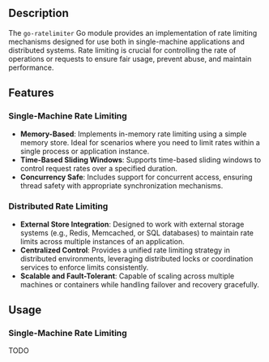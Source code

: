 
## Description

The `go-ratelimiter` Go module provides an implementation of rate limiting mechanisms designed for use both in single-machine applications and distributed systems. Rate limiting is crucial for controlling the rate of operations or requests to ensure fair usage, prevent abuse, and maintain performance.

## Features

### Single-Machine Rate Limiting
- **Memory-Based**: Implements in-memory rate limiting using a simple memory store. Ideal for scenarios where you need to limit rates within a single process or application instance.
- **Time-Based Sliding Windows**: Supports time-based sliding windows to control request rates over a specified duration.
- **Concurrency Safe**: Includes support for concurrent access, ensuring thread safety with appropriate synchronization mechanisms.

### Distributed Rate Limiting
- **External Store Integration**: Designed to work with external storage systems (e.g., Redis, Memcached, or SQL databases) to maintain rate limits across multiple instances of an application.
- **Centralized Control**: Provides a unified rate limiting strategy in distributed environments, leveraging distributed locks or coordination services to enforce limits consistently.
- **Scalable and Fault-Tolerant**: Capable of scaling across multiple machines or containers while handling failover and recovery gracefully.

## Usage

### Single-Machine Rate Limiting
TODO



